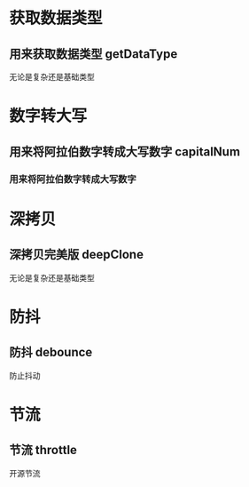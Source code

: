 # 获取数据类型
## 用来获取数据类型 getDataType
无论是复杂还是基础类型

# 数字转大写
## 用来将阿拉伯数字转成大写数字 capitalNum
### 用来将阿拉伯数字转成大写数字


# 深拷贝
## 深拷贝完美版 deepClone
无论是复杂还是基础类型


# 防抖
## 防抖 debounce
防止抖动

# 节流
## 节流 throttle
开源节流

